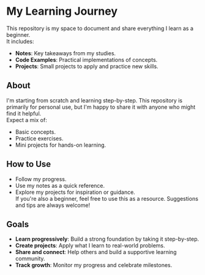 # My Learning Journey

This repository is my space to document and share everything I learn as a beginner.  
It includes:  
- **Notes**: Key takeaways from my studies.  
- **Code Examples**: Practical implementations of concepts.  
- **Projects**: Small projects to apply and practice new skills.  

## About  

I'm starting from scratch and learning step-by-step. This repository is primarily for personal use, but I'm happy to share it with anyone who might find it helpful.  
Expect a mix of:  
- Basic concepts.  
- Practice exercises.  
- Mini projects for hands-on learning.  

## How to Use  

- Follow my progress.  
- Use my notes as a quick reference.  
- Explore my projects for inspiration or guidance.  
If you're also a beginner, feel free to use this as a resource. Suggestions and tips are always welcome!  

## Goals  

- **Learn progressively**: Build a strong foundation by taking it step-by-step.  
- **Create projects**: Apply what I learn to real-world problems.  
- **Share and connect**: Help others and build a supportive learning community.  
- **Track growth**: Monitor my progress and celebrate milestones.  
